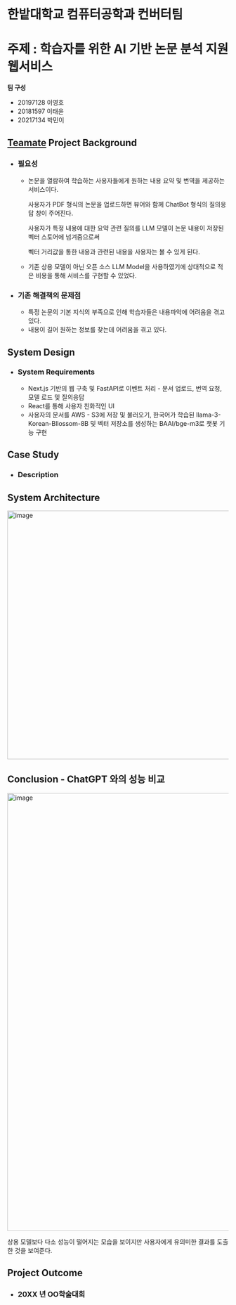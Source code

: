 # 한밭대학교 컴퓨터공학과  컨버터팀

#  주제 : 학습자를 위한 AI 기반 논문 분석 지원 웹서비스 

**팀 구성**
- 20197128 이영호 
- 20181597 이태윤
- 20217134 박민이

## <u>Teamate</u> Project Background
- ### 필요성
  - 논문을 열람하여 학습하는 사용자들에게 원하는 내용 요약 및 번역을 제공하는 서비스이다.


    사용자가 PDF 형식의 논문을 업로드하면 뷰어와 함께 ChatBot 형식의 질의응답 창이 주어진다.

    사용자가 특정 내용에 대한 요약 관련 질의를 LLM 모델이 논문 내용이 저장된 벡터 스토어에 넘겨줌으로써

    벡터 거리값을 통한 내용과 관련된 내용을 사용자는 볼 수 있게 된다.

    
  - 기존 상용 모델이 아닌 오픈 소스 LLM Model을 사용하였기에 상대적으로 적은 비용을 통해 서비스를 구현할 수 있었다.
- ### 기존 해결책의 문제점
  - 특정 논문의 기본 지식의 부족으로 인해 학습자들은 내용파악에 어려움을 겪고 있다.
  - 내용이 길어 원하는 정보를 찾는데 어려움을 겪고 있다. 
  
## System Design
  - ### System Requirements
    - Next.js 기반의 웹 구축 및 FastAPI로 이벤트 처리 - 문서 업로드, 번역 요청, 모델 로드 및 질의응답 
    - React를 통해 사용자 친화적인 UI
    - 사용자의 문서를 AWS - S3에 저장 및 불러오기, 한국어가 학습된 llama-3-Korean-Bllossom-8B 및 벡터 저장소를 생성하는 BAAI/bge-m3로 챗봇 기능 구현
    
## Case Study
  - ### Description
  

## System Architecture

<img width="566" alt="image" src="https://github.com/user-attachments/assets/f809ffc0-9de0-4ec3-aa70-d2754ac1dd29">


  
## Conclusion - ChatGPT 와의 성능 비교
   <img width="997" alt="image" src="https://github.com/user-attachments/assets/43adee51-66a9-4ccd-9ff5-d011e56fae9c">


   상용 모델보다 다소 성능이 떨어지는 모습을 보이지만 사용자에게 유의미한 결과를 도출한 것을 보여준다. 

  
  
## Project Outcome
- ### 20XX 년 OO학술대회 
